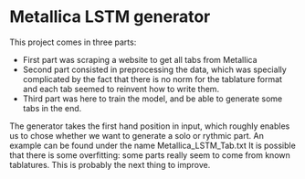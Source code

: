 # Metallica LSTM generator

This project comes in three parts:
- First part was scraping a website to get all tabs from Metallica
- Second part consisted in preprocessing the data, which was specially complicated by the fact that there is no norm for the tablature format and each tab seemed to reinvent how to write them. 
- Third part was here to train the model, and be able to generate some tabs in the end. 

The generator takes the first hand position in input, which roughly enables us to chose whether we want to generate a solo or rythmic part. An example can be found under the name Metallica_LSTM_Tab.txt
It is possible that there is some overfitting: some parts really seem to come from known tablatures. This is probably the next thing to improve.
